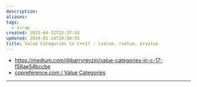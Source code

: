 ```yaml
---
description: 
aliases: 
tags:
  - scrap
created: 2023-04-12T22:37:42
updated: 2024-01-14T20:50:55
title: Value Categories in C++17 - lvalue, rvalue, prvalue
---
```

- <https://medium.com/@barryrevzin/value-categories-in-c-17-f56ae54bccbe>
- [cppreference.com / Value Categories](https://en.cppreference.com/w/cpp/language/value_category)
---
